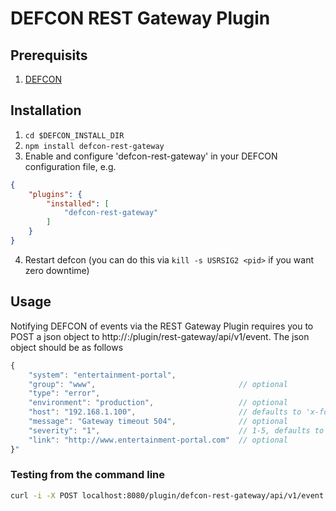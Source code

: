 # DEFCON REST Gateway Plugin

## Prerequisits
1. [DEFCON](http://github.com/acuminous/defcon)

## Installation
1. ```cd $DEFCON_INSTALL_DIR```
2. ```npm install defcon-rest-gateway```
3. Enable and configure 'defcon-rest-gateway' in your DEFCON configuration file, e.g.
```json
{
    "plugins": {
        "installed": [
            "defcon-rest-gateway"
        ]
    }
}
```
4. Restart defcon (you can do this via ```kill -s USRSIG2 <pid>``` if you want zero downtime)

## Usage
Notifying DEFCON of events via the REST Gateway Plugin requires you to POST a json object to http://<defcon-host>:<defcon-port>/plugin/rest-gateway/api/v1/event. The json object should be as follows
```js
{
    "system": "entertainment-portal",
    "group": "www",                                // optional
    "type": "error",
    "environment": "production",                   // optional
    "host": "192.168.1.100",                       // defaults to 'x-forwarded-for' header or remote address 
    "message": "Gateway timeout 504",              // optional
    "severity": "1",                               // 1-5, defaults to 1
    "link": "http://www.entertainment-portal.com"  // optional
}"
```

### Testing from the command line
```bash
curl -i -X POST localhost:8080/plugin/defcon-rest-gateway/api/v1/event -H "Content-Type: application/json" -d "{\"system\": \"entertainment-portal\", \"group\": \"www\", \"type\": \"error\", \"environment\": \"production\", \"message\": \"Gateway timeout 504\", \"severity\": \"3\", \"link\": \"http://www.entertainment-portal.com\" }"
```
